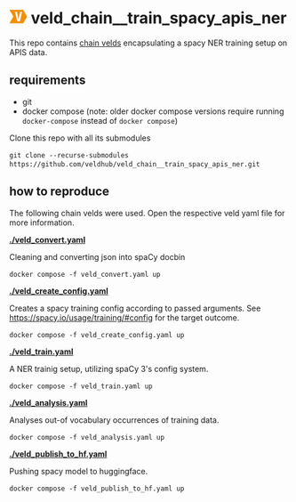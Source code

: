 # ![veld chain](https://raw.githubusercontent.com/veldhub/.github/refs/heads/main/images/symbol_V_letter.png) veld_chain__train_spacy_apis_ner

This repo contains [chain velds](https://zenodo.org/records/13322913) encapsulating a spacy NER
training setup on APIS data.

## requirements

- git
- docker compose (note: older docker compose versions require running `docker-compose` instead of 
  `docker compose`)

Clone this repo with all its submodules
```
git clone --recurse-submodules https://github.com/veldhub/veld_chain__train_spacy_apis_ner.git
```

## how to reproduce

The following chain velds were used. Open the respective veld yaml file for more information.

**[./veld_convert.yaml](./veld_convert.yaml)** 

Cleaning and converting json into spaCy docbin

```
docker compose -f veld_convert.yaml up
```

**[./veld_create_config.yaml](./veld_create_config.yaml)** 

Creates a spacy training config according to passed arguments. See 
https://spacy.io/usage/training/#config for the target outcome.

```
docker compose -f veld_create_config.yaml up
```

**[./veld_train.yaml](./veld_train.yaml)** 

A NER trainig setup, utilizing spaCy 3's config system.

```
docker compose -f veld_train.yaml up
```

**[./veld_analysis.yaml](./veld_analysis.yaml)** 

Analyses out-of vocabulary occurrences of training data.

```
docker compose -f veld_analysis.yaml up
```

**[./veld_publish_to_hf.yaml](./veld_publish_to_hf.yaml)** 

Pushing spacy model to huggingface.

```
docker compose -f veld_publish_to_hf.yaml up
```

